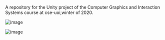 A repository for the Unity project of the Computer Graphics and Interaction Systems course at cse-uoi,winter of 2020.



![image](https://user-images.githubusercontent.com/56262420/112706383-79910b80-8eac-11eb-8504-b93071f2230c.png)



![image](https://user-images.githubusercontent.com/56262420/112706501-4438ed80-8ead-11eb-8988-4377bb4d8f66.png)


